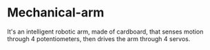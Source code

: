 # Mechanical-arm
It's an intelligent robotic arm, made of cardboard, that senses motion through 4 potentiometers, then drives the arm through 4 servos.
